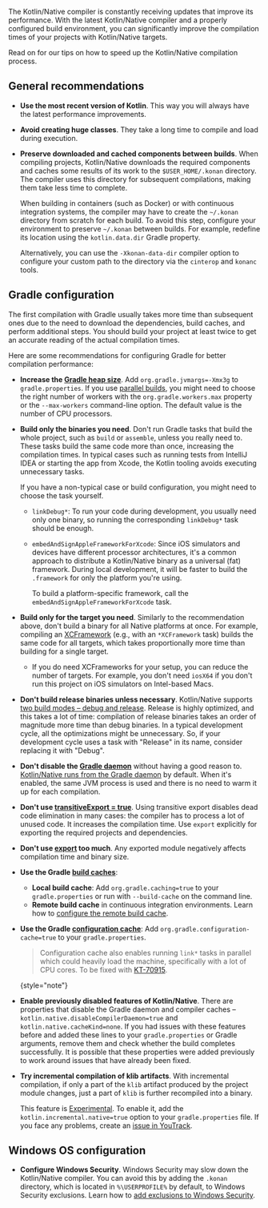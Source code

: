 [//]: # (title: Tips for improving Kotlin/Native compilation times)

The Kotlin/Native compiler is constantly receiving updates that improve its performance. With the latest Kotlin/Native
compiler and a properly configured build environment, you can significantly improve the compilation times of your projects
with Kotlin/Native targets.

Read on for our tips on how to speed up the Kotlin/Native compilation process.

## General recommendations

* **Use the most recent version of Kotlin**. This way you will always have the latest performance improvements.
* **Avoid creating huge classes**. They take a long time to compile and load during execution.
* **Preserve downloaded and cached components between builds**. When compiling projects, Kotlin/Native downloads the required components
  and caches some results of its work to the `$USER_HOME/.konan` directory. The compiler uses this directory for subsequent
  compilations, making them take less time to complete.

  When building in containers (such as Docker) or with continuous integration systems, the compiler may have to create
  the `~/.konan` directory from scratch for each build. To avoid this step, configure your environment to preserve `~/.konan`
  between builds. For example, redefine its location using the `kotlin.data.dir` Gradle property.

  Alternatively, you can use the `-Xkonan-data-dir` compiler option to configure your custom path to the directory via
  the `cinterop` and `konanc` tools.

## Gradle configuration

The first compilation with Gradle usually takes more time than subsequent ones due to the need to download the dependencies,
build caches, and perform additional steps. You should build your project at least twice to get an accurate reading of
the actual compilation times.

Here are some recommendations for configuring Gradle for better compilation performance:

* **Increase the [Gradle heap size](https://docs.gradle.org/current/userguide/performance.html#adjust_the_daemons_heap_size)**.
  Add `org.gradle.jvmargs=-Xmx3g` to `gradle.properties`. If you use [parallel builds](https://docs.gradle.org/current/userguide/performance.html#parallel_execution),
  you might need to choose the right number of workers with the `org.gradle.workers.max` property or the `--max-workers` command-line option.
  The default value is the number of CPU processors. 

* **Build only the binaries you need**. Don't run Gradle tasks that build the whole project, such as `build` or `assemble`,
  unless you really need to. These tasks build the same code more than once, increasing the compilation times. In typical
  cases such as running tests from IntelliJ IDEA or starting the app from Xcode, the Kotlin tooling avoids executing unnecessary
  tasks. 
  
  If you have a non-typical case or build configuration, you might need to choose the task yourself.
    * `linkDebug*`: To run your code during development, you usually need only one binary, so running the corresponding
      `linkDebug*` task should be enough.
    * `embedAndSignAppleFrameworkForXcode`: Since iOS simulators and devices have different processor architectures, it's a common approach to
      distribute a Kotlin/Native binary as a universal (fat) framework. During local development, it will be faster to build
      the `.framework` for only the platform you're using.
      
      To build a platform-specific framework, call the `embedAndSignAppleFrameworkForXcode` task.

* **Build only for the target you need**. Similarly to the recommendation above, don't build a binary for all Native
  platforms at once. For example, compiling an [XCFramework](multiplatform-build-native-binaries.md#build-xcframeworks)
  (e.g., with an `*XCFramework` task) builds the same code for all targets, which takes proportionally more time than
  building for a single target.
  * If you do need XCFrameworks for your setup, you can reduce the number of targets.
    For example, you don't need `iosX64` if you don't run this project on iOS simulators on Intel-based Macs.

* **Don't build release binaries unless necessary**. Kotlin/Native supports
  [two build modes – debug and release](https://kotlinlang.org/docs/multiplatform-build-native-binaries.html#declare-binaries).
  Release is highly optimized, and this takes a lot of time: compilation of release binaries takes an order of magnitude
  more time than debug binaries. In a typical development cycle, all the optimizations might be unnecessary. So, if
  your development cycle uses a task with "Release" in its name, consider replacing it with "Debug". 

* **Don't disable the [Gradle daemon](https://docs.gradle.org/current/userguide/gradle_daemon.html)** without having a
  good reason to. [Kotlin/Native runs from the Gradle daemon](https://blog.jetbrains.com/kotlin/2020/03/kotlin-1-3-70-released/#kotlin-native)
  by default. When it's enabled, the same JVM process is used and there is no need to warm it up for each compilation.

* **Don't use [transitiveExport = true](multiplatform-build-native-binaries.md#export-dependencies-to-binaries)**.
  Using transitive export disables dead code elimination in many cases: the compiler has to process a lot of unused code. It increases the compilation time.
  Use `export` explicitly for exporting the required projects and dependencies.

* **Don't use [export](multiplatform-build-native-binaries.md#export-dependencies-to-binaries) too much**. Any exported
  module negatively affects compilation time and binary size.

* **Use the Gradle [build caches](https://docs.gradle.org/current/userguide/build_cache.html)**:
    * **Local build cache**: Add `org.gradle.caching=true` to your `gradle.properties` or run with `--build-cache` on the command line.
    * **Remote build cache** in continuous integration environments. Learn how to [configure the remote build cache](https://docs.gradle.org/current/userguide/build_cache.html#sec:build_cache_configure_remote).

* **Use the Gradle [configuration cache](https://docs.gradle.org/current/userguide/configuration_cache.html)**:
  Add `org.gradle.configuration-cache=true` to your `gradle.properties`.
  > Configuration cache also enables running `link*` tasks in parallel which could heavily load the machine, 
  > specifically with a lot of CPU cores.
  > To be fixed with [KT-70915](https://youtrack.jetbrains.com/issue/KT-70915/Limit-parallelism-on-KotlinNativeLink-tasks).
  >
  {style="note"}

* **Enable previously disabled features of Kotlin/Native**. There are properties that disable the Gradle daemon and compiler
  caches – `kotlin.native.disableCompilerDaemon=true` and `kotlin.native.cacheKind=none`. If you had issues with these
  features before and added these lines to your `gradle.properties` or Gradle arguments, remove them and check whether
  the build completes successfully. It is possible that these properties were added previously to work around issues that
  have already been fixed.

* **Try incremental compilation of klib artifacts**. With incremental compilation, if only a part of the `klib` artifact
  produced by the project module changes, just a part of `klib` is further
  recompiled into a binary.

  This feature is [Experimental](components-stability.md#stability-levels-explained). To enable it,
  add the `kotlin.incremental.native=true` option to your `gradle.properties` file. If you face any problems,
  create an [issue in YouTrack](https://kotl.in/issue).

## Windows OS configuration

* **Configure Windows Security**. Windows Security may slow down the Kotlin/Native compiler. You can avoid this by adding the `.konan` directory, which is located in `%\USERPROFILE%` by default, to Windows Security exclusions. Learn how to [add exclusions to Windows Security](https://support.microsoft.com/en-us/windows/add-an-exclusion-to-windows-security-811816c0-4dfd-af4a-47e4-c301afe13b26).